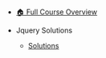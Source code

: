 - [🏠 Full Course Overview](/README)


- Jquery   Solutions
  - [Solutions](./Solutions.md "Solutions")
